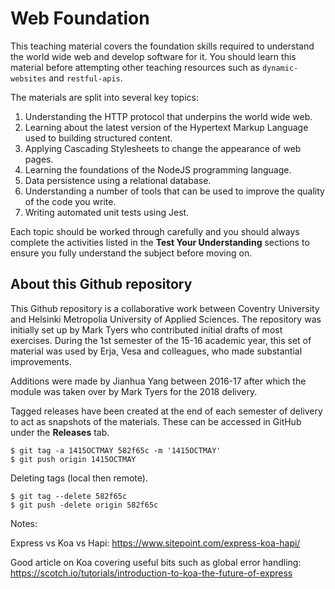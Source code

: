 # Web Foundation

This teaching material covers the foundation skills required to understand the world wide web and develop software for it. You should learn this material before attempting other teaching resources such as `dynamic-websites` and `restful-apis`.

The materials are split into several key topics:

1. Understanding the HTTP protocol that underpins the world wide web.
2. Learning about the latest version of the Hypertext Markup Language used to building structured content.
3. Applying Cascading Stylesheets to change the appearance of web pages.
4. Learning the foundations of the NodeJS programming language.
5. Data persistence using a relational database.
6. Understanding a number of tools that can be used to improve the quality of the code you write.
7. Writing automated unit tests using Jest.

Each topic should be worked through carefully and you should always complete the activities listed in the **Test Your Understanding** sections to ensure you fully understand the subject before moving on.

## About this Github repository

This Github repository is a collaborative work between Coventry University and Helsinki Metropolia University of Applied Sciences. The repository was initially set up by Mark Tyers who contributed initial drafts of most exercises. During the 1st semester of the 15-16 academic year, this set of material was used by Erja, Vesa and colleagues, who made substantial improvements.

Additions were made by Jianhua Yang between 2016-17 after which the module was taken over by Mark Tyers for the 2018 delivery.

Tagged releases have been created at the end of each semester of delivery to act as snapshots of the materials. These can be accessed in GitHub under the **Releases** tab.

```shell
$ git tag -a 1415OCTMAY 582f65c -m '1415OCTMAY'
$ git push origin 1415OCTMAY
```

Deleting tags (local then remote).

```shell
$ git tag --delete 582f65c
$ git push -delete origin 582f65c
```

Notes:

Express vs Koa vs Hapi: https://www.sitepoint.com/express-koa-hapi/

Good article on Koa covering useful bits such as global error handling: https://scotch.io/tutorials/introduction-to-koa-the-future-of-express
